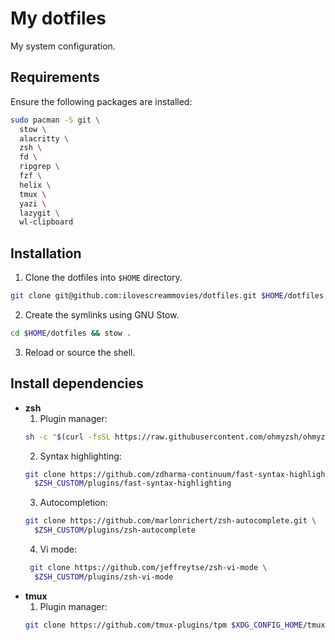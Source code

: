 # My dotfiles

My system configuration.

## Requirements

Ensure the following packages are installed:

```bash
sudo pacman -S git \
  stow \
  alacritty \
  zsh \
  fd \
  ripgrep \
  fzf \
  helix \
  tmux \
  yazi \
  lazygit \
  wl-clipboard
```

## Installation

1. Clone the dotfiles into `$HOME` directory.

```bash
git clone git@github.com:ilovescreammovies/dotfiles.git $HOME/dotfiles
```

2. Create the symlinks using GNU Stow.

```bash
cd $HOME/dotfiles && stow .
```

3. Reload or source the shell.

## Install dependencies

- **zsh**
  1. Plugin manager:
  ```bash
  sh -c "$(curl -fsSL https://raw.githubusercontent.com/ohmyzsh/ohmyzsh/master/tools/install.sh)"
  ```
  2. Syntax highlighting:
  ```bash
  git clone https://github.com/zdharma-continuum/fast-syntax-highlighting.git \
    $ZSH_CUSTOM/plugins/fast-syntax-highlighting
  ```
  3. Autocompletion:
  ```bash
  git clone https://github.com/marlonrichert/zsh-autocomplete.git \
    $ZSH_CUSTOM/plugins/zsh-autocomplete
  ```
  4. Vi mode:
  ```bash
   git clone https://github.com/jeffreytse/zsh-vi-mode \
    $ZSH_CUSTOM/plugins/zsh-vi-mode
  ```
- **tmux**
  1. Plugin manager:
  ```bash
  git clone https://github.com/tmux-plugins/tpm $XDG_CONFIG_HOME/tmux/plugins/tpm
  ```
